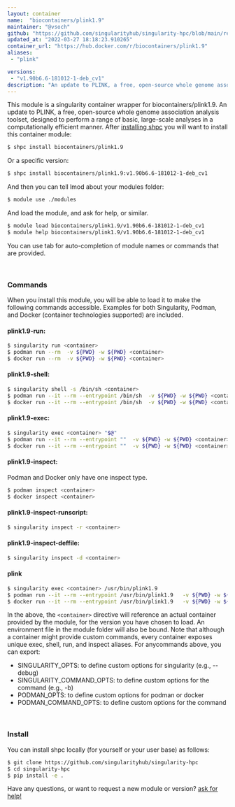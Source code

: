 ```yaml
---
layout: container
name:  "biocontainers/plink1.9"
maintainer: "@vsoch"
github: "https://github.com/singularityhub/singularity-hpc/blob/main/registry/biocontainers/plink1.9/container.yaml"
updated_at: "2022-03-27 18:18:23.910265"
container_url: "https://hub.docker.com/r/biocontainers/plink1.9"
aliases:
 - "plink"

versions:
 - "v1.90b6.6-181012-1-deb_cv1"
description: "An update to PLINK, a free, open-source whole genome association analysis toolset, designed to perform a range of basic, large-scale analyses in a computationally efficient manner."
---
```


This module is a singularity container wrapper for biocontainers/plink1.9.
An update to PLINK, a free, open-source whole genome association analysis toolset, designed to perform a range of basic, large-scale analyses in a computationally efficient manner.
After [installing shpc](#install) you will want to install this container module:


```bash
$ shpc install biocontainers/plink1.9
```

Or a specific version:

```bash
$ shpc install biocontainers/plink1.9:v1.90b6.6-181012-1-deb_cv1
```

And then you can tell lmod about your modules folder:

```bash
$ module use ./modules
```

And load the module, and ask for help, or similar.

```bash
$ module load biocontainers/plink1.9/v1.90b6.6-181012-1-deb_cv1
$ module help biocontainers/plink1.9/v1.90b6.6-181012-1-deb_cv1
```

You can use tab for auto-completion of module names or commands that are provided.

<br>

### Commands

When you install this module, you will be able to load it to make the following commands accessible.
Examples for both Singularity, Podman, and Docker (container technologies supported) are included.

#### plink1.9-run:

```bash
$ singularity run <container>
$ podman run --rm  -v ${PWD} -w ${PWD} <container>
$ docker run --rm  -v ${PWD} -w ${PWD} <container>
```

#### plink1.9-shell:

```bash
$ singularity shell -s /bin/sh <container>
$ podman run --it --rm --entrypoint /bin/sh  -v ${PWD} -w ${PWD} <container>
$ docker run --it --rm --entrypoint /bin/sh  -v ${PWD} -w ${PWD} <container>
```

#### plink1.9-exec:

```bash
$ singularity exec <container> "$@"
$ podman run --it --rm --entrypoint ""  -v ${PWD} -w ${PWD} <container> "$@"
$ docker run --it --rm --entrypoint ""  -v ${PWD} -w ${PWD} <container> "$@"
```

#### plink1.9-inspect:

Podman and Docker only have one inspect type.

```bash
$ podman inspect <container>
$ docker inspect <container>
```

#### plink1.9-inspect-runscript:

```bash
$ singularity inspect -r <container>
```

#### plink1.9-inspect-deffile:

```bash
$ singularity inspect -d <container>
```


#### plink
       
```bash
$ singularity exec <container> /usr/bin/plink1.9
$ podman run --it --rm --entrypoint /usr/bin/plink1.9   -v ${PWD} -w ${PWD} <container> -c " $@"
$ docker run --it --rm --entrypoint /usr/bin/plink1.9   -v ${PWD} -w ${PWD} <container> -c " $@"
```



In the above, the `<container>` directive will reference an actual container provided
by the module, for the version you have chosen to load. An environment file in the
module folder will also be bound. Note that although a container
might provide custom commands, every container exposes unique exec, shell, run, and
inspect aliases. For anycommands above, you can export:

 - SINGULARITY_OPTS: to define custom options for singularity (e.g., --debug)
 - SINGULARITY_COMMAND_OPTS: to define custom options for the command (e.g., -b)
 - PODMAN_OPTS: to define custom options for podman or docker
 - PODMAN_COMMAND_OPTS: to define custom options for the command

<br>
  
### Install

You can install shpc locally (for yourself or your user base) as follows:

```bash
$ git clone https://github.com/singularityhub/singularity-hpc
$ cd singularity-hpc
$ pip install -e .
```

Have any questions, or want to request a new module or version? [ask for help!](https://github.com/singularityhub/singularity-hpc/issues)